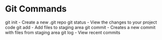 # Git Commands

git init - Create a new .git repo
git status - View the changes to your project code
git add - Add files to staging area
git commit - Creates a new commit with files from staging area
git log - View recent commits